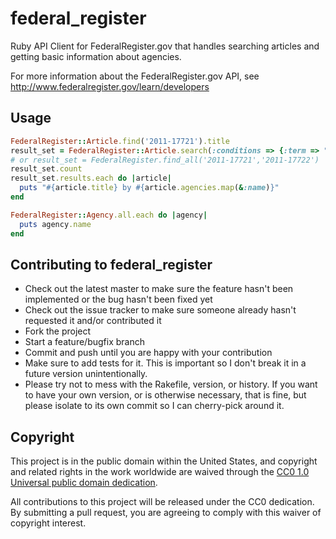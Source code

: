 # federal_register

Ruby API Client for FederalRegister.gov that handles searching articles and getting basic information about agencies.

For more information about the FederalRegister.gov API, see http://www.federalregister.gov/learn/developers

## Usage

```ruby
FederalRegister::Article.find('2011-17721').title
result_set = FederalRegister::Article.search(:conditions => {:term => "Accessibility"})
# or result_set = FederalRegister.find_all('2011-17721','2011-17722')
result_set.count
result_set.results.each do |article|
  puts "#{article.title} by #{article.agencies.map(&:name)}"
end

FederalRegister::Agency.all.each do |agency|
  puts agency.name
end
```

## Contributing to federal_register
 
* Check out the latest master to make sure the feature hasn't been implemented or the bug hasn't been fixed yet
* Check out the issue tracker to make sure someone already hasn't requested it and/or contributed it
* Fork the project
* Start a feature/bugfix branch
* Commit and push until you are happy with your contribution
* Make sure to add tests for it. This is important so I don't break it in a future version unintentionally.
* Please try not to mess with the Rakefile, version, or history. If you want to have your own version, or is otherwise necessary, that is fine, but please isolate to its own commit so I can cherry-pick around it.

## Copyright

This project is in the public domain within the United States, and
copyright and related rights in the work worldwide are waived through
the [CC0 1.0 Universal public domain dedication](https://creativecommons.org/publicdomain/zero/1.0/).

All contributions to this project will be released under the CC0
dedication. By submitting a pull request, you are agreeing to comply
with this waiver of copyright interest.
